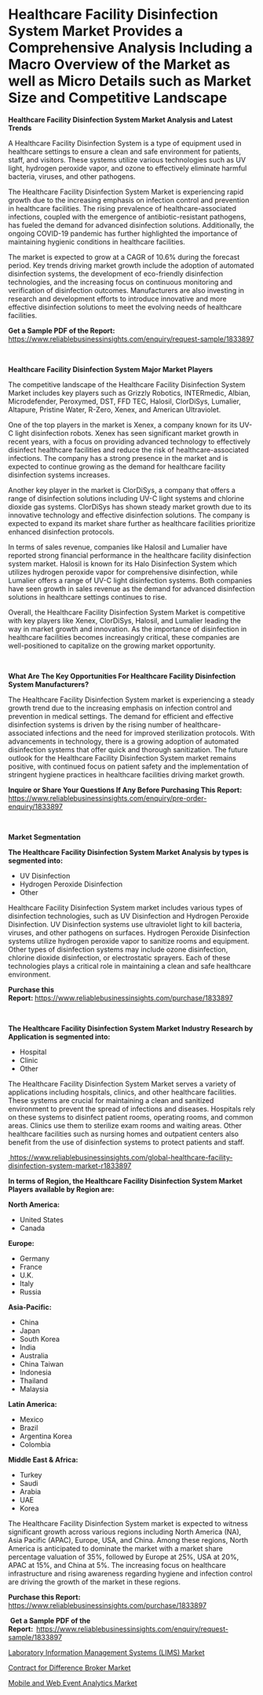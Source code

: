 <p><h1>Healthcare Facility Disinfection System Market Provides a Comprehensive Analysis Including a Macro Overview of the Market as well as Micro Details such as Market Size and Competitive Landscape</h1></p><p><strong>Healthcare Facility Disinfection System Market Analysis and Latest Trends</strong></p>
<p><p>A Healthcare Facility Disinfection System is a type of equipment used in healthcare settings to ensure a clean and safe environment for patients, staff, and visitors. These systems utilize various technologies such as UV light, hydrogen peroxide vapor, and ozone to effectively eliminate harmful bacteria, viruses, and other pathogens.</p><p>The Healthcare Facility Disinfection System Market is experiencing rapid growth due to the increasing emphasis on infection control and prevention in healthcare facilities. The rising prevalence of healthcare-associated infections, coupled with the emergence of antibiotic-resistant pathogens, has fueled the demand for advanced disinfection solutions. Additionally, the ongoing COVID-19 pandemic has further highlighted the importance of maintaining hygienic conditions in healthcare facilities.</p><p>The market is expected to grow at a CAGR of 10.6% during the forecast period. Key trends driving market growth include the adoption of automated disinfection systems, the development of eco-friendly disinfection technologies, and the increasing focus on continuous monitoring and verification of disinfection outcomes. Manufacturers are also investing in research and development efforts to introduce innovative and more effective disinfection solutions to meet the evolving needs of healthcare facilities.</p></p>
<p><strong>Get a Sample PDF of the Report:&nbsp;</strong> <a href="https://www.reliablebusinessinsights.com/enquiry/request-sample/1833897">https://www.reliablebusinessinsights.com/enquiry/request-sample/1833897</a></p>
<p>&nbsp;</p>
<p><strong>Healthcare Facility Disinfection System Major Market Players</strong></p>
<p><p>The competitive landscape of the Healthcare Facility Disinfection System Market includes key players such as Grizzly Robotics, INTERmedic, Albian, Microdefender, Peroxymed, DST, FFD TEC, Halosil, ClorDiSys, Lumalier, Altapure, Pristine Water, R-Zero, Xenex, and American Ultraviolet.</p><p>One of the top players in the market is Xenex, a company known for its UV-C light disinfection robots. Xenex has seen significant market growth in recent years, with a focus on providing advanced technology to effectively disinfect healthcare facilities and reduce the risk of healthcare-associated infections. The company has a strong presence in the market and is expected to continue growing as the demand for healthcare facility disinfection systems increases.</p><p>Another key player in the market is ClorDiSys, a company that offers a range of disinfection solutions including UV-C light systems and chlorine dioxide gas systems. ClorDiSys has shown steady market growth due to its innovative technology and effective disinfection solutions. The company is expected to expand its market share further as healthcare facilities prioritize enhanced disinfection protocols.</p><p>In terms of sales revenue, companies like Halosil and Lumalier have reported strong financial performance in the healthcare facility disinfection system market. Halosil is known for its Halo Disinfection System which utilizes hydrogen peroxide vapor for comprehensive disinfection, while Lumalier offers a range of UV-C light disinfection systems. Both companies have seen growth in sales revenue as the demand for advanced disinfection solutions in healthcare settings continues to rise.</p><p>Overall, the Healthcare Facility Disinfection System Market is competitive with key players like Xenex, ClorDiSys, Halosil, and Lumalier leading the way in market growth and innovation. As the importance of disinfection in healthcare facilities becomes increasingly critical, these companies are well-positioned to capitalize on the growing market opportunity.</p></p>
<p>&nbsp;</p>
<p><strong>What Are The Key Opportunities For Healthcare Facility Disinfection System Manufacturers?</strong></p>
<p><p>The Healthcare Facility Disinfection System market is experiencing a steady growth trend due to the increasing emphasis on infection control and prevention in medical settings. The demand for efficient and effective disinfection systems is driven by the rising number of healthcare-associated infections and the need for improved sterilization protocols. With advancements in technology, there is a growing adoption of automated disinfection systems that offer quick and thorough sanitization. The future outlook for the Healthcare Facility Disinfection System market remains positive, with continued focus on patient safety and the implementation of stringent hygiene practices in healthcare facilities driving market growth.</p></p>
<p><strong>Inquire or Share Your Questions If Any Before Purchasing This Report:</strong> <a href="https://www.reliablebusinessinsights.com/enquiry/pre-order-enquiry/1833897">https://www.reliablebusinessinsights.com/enquiry/pre-order-enquiry/1833897</a></p>
<p>&nbsp;</p>
<p><strong>Market Segmentation</strong></p>
<p><strong>The Healthcare Facility Disinfection System Market Analysis by types is segmented into:</strong></p>
<p><ul><li>UV Disinfection</li><li>Hydrogen Peroxide Disinfection</li><li>Other</li></ul></p>
<p><p>Healthcare Facility Disinfection System market includes various types of disinfection technologies, such as UV Disinfection and Hydrogen Peroxide Disinfection. UV Disinfection systems use ultraviolet light to kill bacteria, viruses, and other pathogens on surfaces. Hydrogen Peroxide Disinfection systems utilize hydrogen peroxide vapor to sanitize rooms and equipment. Other types of disinfection systems may include ozone disinfection, chlorine dioxide disinfection, or electrostatic sprayers. Each of these technologies plays a critical role in maintaining a clean and safe healthcare environment.</p></p>
<p><strong>Purchase this Report:&nbsp;</strong><a href="https://www.reliablebusinessinsights.com/purchase/1833897">https://www.reliablebusinessinsights.com/purchase/1833897</a></p>
<p>&nbsp;</p>
<p><strong>The Healthcare Facility Disinfection System Market Industry Research by Application is segmented into:</strong></p>
<p><ul><li>Hospital</li><li>Clinic</li><li>Other</li></ul></p>
<p><p>The Healthcare Facility Disinfection System Market serves a variety of applications including hospitals, clinics, and other healthcare facilities. These systems are crucial for maintaining a clean and sanitized environment to prevent the spread of infections and diseases. Hospitals rely on these systems to disinfect patient rooms, operating rooms, and common areas. Clinics use them to sterilize exam rooms and waiting areas. Other healthcare facilities such as nursing homes and outpatient centers also benefit from the use of disinfection systems to protect patients and staff.</p></p>
<p><a href="https://www.reliablebusinessinsights.com/global-healthcare-facility-disinfection-system-market-r1833897">&nbsp;https://www.reliablebusinessinsights.com/global-healthcare-facility-disinfection-system-market-r1833897</a></p>
<p><strong>In terms of Region, the Healthcare Facility Disinfection System Market Players available by Region are:</strong></p>
<p>
    <p> <strong> North America: </strong>
        <ul>
            <li>United States</li>
            <li>Canada</li>
        </ul>
        </p> 
    <p> <strong> Europe: </strong>
        <ul>
            <li>Germany</li>
            <li>France</li>
            <li>U.K.</li>
            <li>Italy</li>
            <li>Russia</li>
        </ul>
        </p> 
    <p> <strong> Asia-Pacific: </strong>
        <ul>
            <li>China</li>
            <li>Japan</li>
            <li>South Korea</li>
            <li>India</li>
            <li>Australia</li>
            <li>China Taiwan</li>
            <li>Indonesia</li>
            <li>Thailand</li>
            <li>Malaysia</li>
        </ul>
        </p> 
    <p> <strong> Latin America: </strong>
        <ul>
            <li>Mexico</li>
            <li>Brazil</li>
            <li>Argentina Korea</li>
            <li>Colombia</li>
        </ul>
        </p> 
    <p> <strong> Middle East & Africa: </strong>
        <ul>
            <li>Turkey</li>
            <li>Saudi</li>
            <li>Arabia</li>
            <li>UAE</li>
            <li>Korea</li>
        </ul>
    </p>
    </p>
<p><p>The Healthcare Facility Disinfection System market is expected to witness significant growth across various regions including North America (NA), Asia Pacific (APAC), Europe, USA, and China. Among these regions, North America is anticipated to dominate the market with a market share percentage valuation of 35%, followed by Europe at 25%, USA at 20%, APAC at 15%, and China at 5%. The increasing focus on healthcare infrastructure and rising awareness regarding hygiene and infection control are driving the growth of the market in these regions.</p></p>
<p><strong>Purchase this Report: </strong><a href="https://www.reliablebusinessinsights.com/purchase/1833897">https://www.reliablebusinessinsights.com/purchase/1833897</a></p>
<p>&nbsp;<strong>Get a Sample PDF of the Report:&nbsp;&nbsp;</strong><a href="https://www.reliablebusinessinsights.com/enquiry/request-sample/1833897">https://www.reliablebusinessinsights.com/enquiry/request-sample/1833897</a></p>
<p><strong></strong></p>
<p><p><a href="https://www.linkedin.com/pulse/laboratory-information-management-systems-lims-market-key-5s17e">Laboratory Information Management Systems (LIMS) Market</a></p><p><a href="https://www.linkedin.com/pulse/contract-difference-broker-market-report-reveals-latest-trends-8ayze">Contract for Difference Broker Market</a></p><p><a href="https://www.linkedin.com/pulse/mobile-web-event-analytics-market-report-reveals-latest-trends-jvude">Mobile and Web Event Analytics Market</a></p></p>